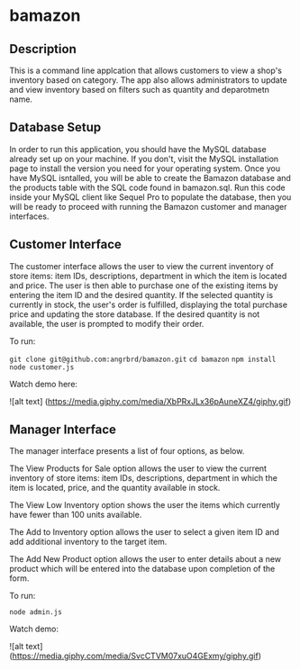 # bamazon

## Description

This is a command line applcation that allows customers to view a shop's inventory based on category.  The app also allows administrators to update and view inventory based on filters such as quantity and deparotmetn name.

## Database Setup

In order to run this application, you should have the MySQL database already set up on your machine. If you don't, visit the MySQL installation page to install the version you need for your operating system. Once you have MySQL isntalled, you will be able to create the Bamazon database and the products table with the SQL code found in bamazon.sql. Run this code inside your MySQL client like Sequel Pro to populate the database, then you will be ready to proceed with running the Bamazon customer and manager interfaces.

## Customer Interface
The customer interface allows the user to view the current inventory of store items: item IDs, descriptions, department in which the item is located and price. The user is then able to purchase one of the existing items by entering the item ID and the desired quantity. If the selected quantity is currently in stock, the user's order is fulfilled, displaying the total purchase price and updating the store database. If the desired quantity is not available, the user is prompted to modify their order.

To run:

`git clone git@github.com:angrbrd/bamazon.git` 
`cd bamazon` 
`npm install`
`node customer.js`

Watch demo here:

![alt text] (https://media.giphy.com/media/XbPRxJLx36pAuneXZ4/giphy.gif)

## Manager Interface

The manager interface presents a list of four options, as below.

The View Products for Sale option allows the user to view the current inventory of store items: item IDs, descriptions, department in which the item is located, price, and the quantity available in stock.

The View Low Inventory option shows the user the items which currently have fewer than 100 units available.

The Add to Inventory option allows the user to select a given item ID and add additional inventory to the target item.

The Add New Product option allows the user to enter details about a new product which will be entered into the database upon completion of the form.

To run:

`node admin.js`

Watch demo: 

![alt text] (https://media.giphy.com/media/SvcCTVM07xuO4GExmy/giphy.gif)


